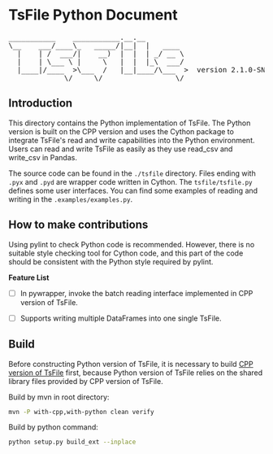 <!--

    Licensed to the Apache Software Foundation (ASF) under one
    or more contributor license agreements.  See the NOTICE file
    distributed with this work for additional information
    regarding copyright ownership.  The ASF licenses this file
    to you under the Apache License, Version 2.0 (the
    "License"); you may not use this file except in compliance
    with the License.  You may obtain a copy of the License at

        http://www.apache.org/licenses/LICENSE-2.0

    Unless required by applicable law or agreed to in writing,
    software distributed under the License is distributed on an
    "AS IS" BASIS, WITHOUT WARRANTIES OR CONDITIONS OF ANY
    KIND, either express or implied.  See the License for the
    specific language governing permissions and limitations
    under the License.

-->

# TsFile Python Document

<pre>
___________    ___________.__.__          
\__    ___/____\_   _____/|__|  |   ____  
  |    | /  ___/|    __)  |  |  | _/ __ \ 
  |    | \___ \ |     \   |  |  |_\  ___/ 
  |____|/____  >\___  /   |__|____/\___  >  version 2.1.0-SNAPSHOT
             \/     \/                 \/  
</pre>


## Introduction

This directory contains the Python implementation of TsFile. The Python version is built on the CPP version and uses the Cython package to integrate TsFile's read and write capabilities into the Python environment. Users can read and write TsFile as easily as they use read_csv and write_csv in Pandas.

The source code can be found in the `./tsfile` directory. Files ending with `.pyx` and `.pyd` are wrapper code written in Cython. The `tsfile/tsfile.py` defines some user interfaces. You can find some examples of reading and writing in the `.examples/examples.py`.


## How to make contributions

Using pylint to check Python code is recommended. However, there is no suitable style checking tool for Cython code, and this part of the code should be consistent with the Python style required by pylint.

**Feature List**
- [ ] In pywrapper, invoke the batch reading interface implemented in CPP version of TsFile.
- [ ] Supports writing multiple DataFrames into one single TsFile.



## Build

Before constructing Python version of TsFile, it is necessary to build [CPP version of TsFile](../cpp/README.md) first, because Python version of TsFile relies on the shared library files provided by CPP version of TsFile.

Build by mvn in root directory:

```sh
mvn -P with-cpp,with-python clean verify
```

Build by python command:

```sh
python setup.py build_ext --inplace
```

